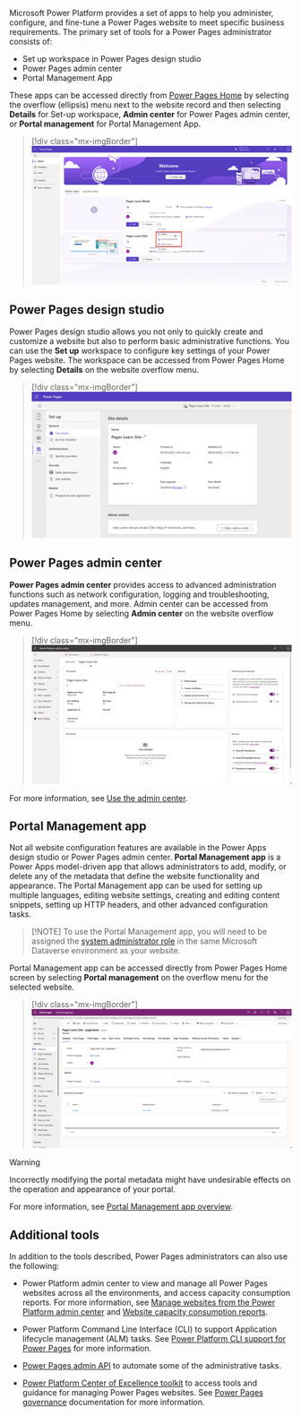 Microsoft Power Platform provides a set of apps to help you administer, configure, and fine-tune a Power Pages website to meet specific business requirements. The primary set of tools for a Power Pages administrator consists of:

* Set up workspace in Power Pages design studio
* Power Pages admin center
* Portal Management App

These apps can be accessed directly from [Power Pages Home](https://make.powerpages.microsoft.com/) by selecting the overflow (ellipsis) menu next to the website record and then selecting **Details** for Set-up workspace, **Admin center** for Power Pages admin center, or **Portal management** for Portal Management App.

> [!div class="mx-imgBorder"]
> [![Screenshot of Power Pages home screen with the list of available websites. One of the websites has an ellipsis menu expanded and red rectangle around Details, Portal management, and Admin center menu items.](../media/tools-site-home.png)](../media/tools-site-home.png#lightbox)

## Power Pages design studio

Power Pages design studio allows you not only to quickly create and customize a website but also to perform basic administrative functions. You can use the **Set up** workspace to configure key settings of your Power Pages website. The workspace can be accessed from Power Pages Home by selecting **Details** on the website overflow menu.

> [!div class="mx-imgBorder"]
> [![Screenshot of Power Pages home screen with the list of available websites. One of the websites has an ellipsis menu expanded and Details menu item selected.](../media/tools-site-details.png)](../media/tools-site-details.png#lightbox)

## Power Pages admin center

**Power Pages admin center** provides access to advanced administration functions such as network configuration, logging and troubleshooting, updates management, and more. Admin center can be accessed from Power Pages Home by selecting **Admin center** on the website overflow menu.

> [!div class="mx-imgBorder"]
> [![Screenshot of Power Pages home screen with the list of available websites. One of the websites has an ellipsis menu expanded and Admin center menu item selected.](../media/tools-admin-center.png)](../media/tools-admin-center.png#lightbox)

For more information, see [Use the admin center](/power-pages/admin/admin-overview).

## Portal Management app

Not all website configuration features are available in the Power Apps design studio or Power Pages admin center. **Portal Management app** is a Power Apps model-driven app that allows administrators to add, modify, or delete any of the metadata that define the website functionality and appearance. The Portal Management app can be used for setting up multiple languages, editing website settings, creating and editing content snippets, setting up HTTP headers, and other advanced configuration tasks.

>  [!NOTE]
> To use the Portal Management app, you will need to be assigned the [system administrator role](/power-platform/admin/assign-security-roles) in the same Microsoft Dataverse environment as your website.

Portal Management app can be accessed directly from Power Pages Home screen by selecting **Portal management** on the overflow menu for the selected website.

> [!div class="mx-imgBorder"]
> [![Screenshot of Power Pages home screen with the list of available websites. One of the websites has an ellipsis menu expanded and Portal management menu item selected.](../media/tools-portal-management-app.png)](../media/tools-portal-management-app.png#lightbox)

> [!WARNING]
> Incorrectly modifying the portal metadata might have undesirable effects on the operation and appearance of your portal.

For more information, see [Portal Management app overview](/power-pages/configure/portal-management-app).

## Additional tools

In addition to the tools described, Power Pages administrators can also use the following: 

* Power Platform admin center to view and manage all Power Pages websites across all the environments, and access capacity consumption reports. For more information, see [Manage websites from the Power Platform admin center](/power-pages/admin/power-platform-admin-center) and [Website capacity consumption reports](/power-pages/admin/portal-consumption-reports).
* Power Platform Command Line Interface (CLI) to support Application lifecycle management (ALM) tasks. See [Power Platform CLI support for Power Pages](/power-pages/configure/power-platform-cli) for more information.
* [Power Pages admin API](/power-pages/admin/admin-api) to automate some of the administrative tasks.

* [Power Platform Center of Excellence toolkit](/power-platform/guidance/coe/starter-kit) to access tools and guidance for managing Power Pages websites. See [Power Pages governance](/power-pages/admin/coe-portals) documentation for more information.

